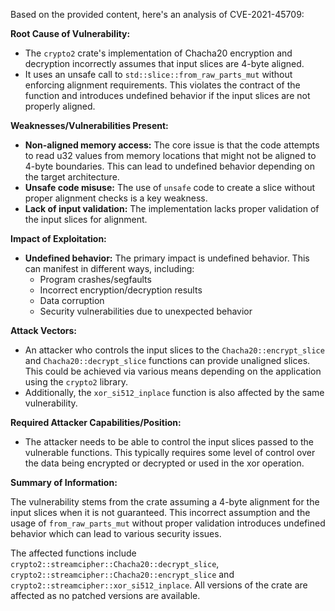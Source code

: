 Based on the provided content, here's an analysis of CVE-2021-45709:

**Root Cause of Vulnerability:**

*   The `crypto2` crate's implementation of Chacha20 encryption and decryption incorrectly assumes that input slices are 4-byte aligned.
*   It uses an unsafe call to `std::slice::from_raw_parts_mut` without enforcing alignment requirements. This violates the contract of the function and introduces undefined behavior if the input slices are not properly aligned.

**Weaknesses/Vulnerabilities Present:**

*   **Non-aligned memory access:** The core issue is that the code attempts to read u32 values from memory locations that might not be aligned to 4-byte boundaries. This can lead to undefined behavior depending on the target architecture.
*   **Unsafe code misuse:** The use of `unsafe` code to create a slice without proper alignment checks is a key weakness.
*   **Lack of input validation:** The implementation lacks proper validation of the input slices for alignment.

**Impact of Exploitation:**

*   **Undefined behavior:**  The primary impact is undefined behavior. This can manifest in different ways, including:
    *   Program crashes/segfaults
    *   Incorrect encryption/decryption results
    *   Data corruption
    *   Security vulnerabilities due to unexpected behavior

**Attack Vectors:**

*   An attacker who controls the input slices to the `Chacha20::encrypt_slice` and `Chacha20::decrypt_slice` functions can provide unaligned slices. This could be achieved via various means depending on the application using the `crypto2` library.
*   Additionally, the `xor_si512_inplace` function is also affected by the same vulnerability.

**Required Attacker Capabilities/Position:**

*   The attacker needs to be able to control the input slices passed to the vulnerable functions. This typically requires some level of control over the data being encrypted or decrypted or used in the xor operation.

**Summary of Information:**

The vulnerability stems from the crate assuming a 4-byte alignment for the input slices when it is not guaranteed. This incorrect assumption and the usage of `from_raw_parts_mut` without proper validation introduces undefined behavior which can lead to various security issues.

The affected functions include `crypto2::streamcipher::Chacha20::decrypt_slice`, `crypto2::streamcipher::Chacha20::encrypt_slice` and `crypto2::streamcipher::xor_si512_inplace`. All versions of the crate are affected as no patched versions are available.